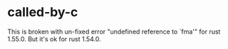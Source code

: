 # called-by-c

This is broken with un-fixed error "undefined reference to `fma'" for rust 1.55.0.
But it's ok for rust 1.54.0.
